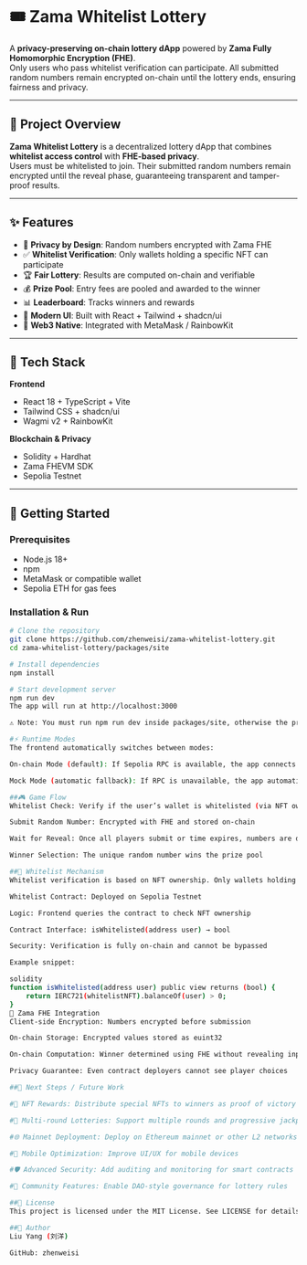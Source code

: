 # 🎟️ Zama Whitelist Lottery

A **privacy-preserving on-chain lottery dApp** powered by **Zama Fully Homomorphic Encryption (FHE)**.  
Only users who pass whitelist verification can participate. All submitted random numbers remain encrypted on-chain until the lottery ends, ensuring fairness and privacy.

---

## 🎯 Project Overview

**Zama Whitelist Lottery** is a decentralized lottery dApp that combines **whitelist access control** with **FHE-based privacy**.  
Users must be whitelisted to join. Their submitted random numbers remain encrypted until the reveal phase, guaranteeing transparent and tamper-proof results.

---

## ✨ Features

- 🔐 **Privacy by Design**: Random numbers encrypted with Zama FHE  
- ✅ **Whitelist Verification**: Only wallets holding a specific NFT can participate  
- 🏆 **Fair Lottery**: Results are computed on-chain and verifiable  
- 💰 **Prize Pool**: Entry fees are pooled and awarded to the winner  
- 📊 **Leaderboard**: Tracks winners and rewards  
- 🎨 **Modern UI**: Built with React + Tailwind + shadcn/ui  
- 🔗 **Web3 Native**: Integrated with MetaMask / RainbowKit  

---

## 🔧 Tech Stack

**Frontend**
- React 18 + TypeScript + Vite  
- Tailwind CSS + shadcn/ui  
- Wagmi v2 + RainbowKit  

**Blockchain & Privacy**
- Solidity + Hardhat  
- Zama FHEVM SDK  
- Sepolia Testnet  

---

## 🚀 Getting Started

### Prerequisites
- Node.js 18+  
- npm  
- MetaMask or compatible wallet  
- Sepolia ETH for gas fees  

### Installation & Run
```bash
# Clone the repository
git clone https://github.com/zhenweisi/zama-whitelist-lottery.git
cd zama-whitelist-lottery/packages/site

# Install dependencies
npm install

# Start development server
npm run dev
The app will run at http://localhost:3000

⚠️ Note: You must run npm run dev inside packages/site, otherwise the project will not start.

#⚡ Runtime Modes
The frontend automatically switches between modes:

On-chain Mode (default): If Sepolia RPC is available, the app connects to the blockchain.

Mock Mode (automatic fallback): If RPC is unavailable, the app automatically falls back to mock data. This ensures the UI is always runnable, even without RPC or wallet setup.

##🎮 Game Flow
Whitelist Check: Verify if the user’s wallet is whitelisted (via NFT ownership)

Submit Random Number: Encrypted with FHE and stored on-chain

Wait for Reveal: Once all players submit or time expires, numbers are decrypted

Winner Selection: The unique random number wins the prize pool

##📝 Whitelist Mechanism
Whitelist verification is based on NFT ownership. Only wallets holding the designated NFT are eligible to participate.

Whitelist Contract: Deployed on Sepolia Testnet

Logic: Frontend queries the contract to check NFT ownership

Contract Interface: isWhitelisted(address user) → bool

Security: Verification is fully on-chain and cannot be bypassed

Example snippet:

solidity
function isWhitelisted(address user) public view returns (bool) {
    return IERC721(whitelistNFT).balanceOf(user) > 0;
}
🔐 Zama FHE Integration
Client-side Encryption: Numbers encrypted before submission

On-chain Storage: Encrypted values stored as euint32

On-chain Computation: Winner determined using FHE without revealing inputs

Privacy Guarantee: Even contract deployers cannot see player choices

##🔮 Next Steps / Future Work

#🎁 NFT Rewards: Distribute special NFTs to winners as proof of victory

#🔄 Multi-round Lotteries: Support multiple rounds and progressive jackpots

#🌐 Mainnet Deployment: Deploy on Ethereum mainnet or other L2 networks

#📱 Mobile Optimization: Improve UI/UX for mobile devices

#🛡️ Advanced Security: Add auditing and monitoring for smart contracts

#🤝 Community Features: Enable DAO-style governance for lottery rules

##📜 License
This project is licensed under the MIT License. See LICENSE for details.

##👤 Author
Liu Yang (刘洋)

GitHub: zhenweisi
